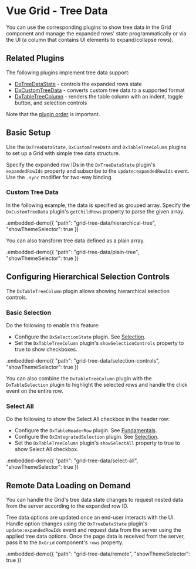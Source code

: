 # Vue Grid - Tree Data

You can use the corresponding plugins to show tree data in the Grid component and manage the expanded rows' state programmatically or via the UI (a column that contains UI elements to expand/collapse rows).

## Related Plugins

The following plugins implement tree data support:

- [DxTreeDataState](../reference/tree-data-state.md) - controls the expanded rows state
- [DxCustomTreeData](../reference/custom-tree-data.md) - converts custom tree data to a supported format
- [DxTableTreeColumn](../reference/table-tree-column.md) - renders the table column with an indent, toggle button, and selection controls

Note that the [plugin order](./plugin-overview.md#plugin-order) is important.

## Basic Setup

Use the `DxTreeDataState`, `DxCustomTreeData` and `DxTableTreeColumn` plugins to set up a Grid with simple tree data structure.

Specify the expanded row IDs in the `DxTreeDataState` plugin's `expandedRowIds` property and subscribe to the `update:expandedRowIds` event. Use the `.sync` modifier for two-way binding.

### Custom Tree Data

In the following example, the data is specified as grouped array. Specify the `DxCustomTreeData` plugin's `getChildRows` property to parse the given array.

.embedded-demo({ "path": "grid-tree-data/hierarchical-tree", "showThemeSelector": true })

You can also transform tree data defined as a plain array.

.embedded-demo({ "path": "grid-tree-data/plain-tree", "showThemeSelector": true })

## Configuring Hierarchical Selection Controls

The `DxTableTreeColumn` plugin allows showing hierarchical selection controls.

### Basic Selection

Do the following to enable this feature:

- Configure the `DxSelectionState` plugin. See [Selection](selection.md).
- Set the `DxTableTreeColumn` plugin's `showSelectionControls` property to true to show checkboxes.

.embedded-demo({ "path": "grid-tree-data/selection-controls", "showThemeSelector": true })

You can also combine the `DxTableTreeColumn` plugin with the `DxTableSelection` plugin to highlight the selected rows and handle the click event on the entire row.

### Select All

Do the following to show the Select All checkbox in the header row:

- Configure the `DxTableHeaderRow` plugin. See [Fundamentals](fundamentals.md).
- Configure the `DxIntegratedSelection` plugin. See [Selection](selection.md).
- Set the `DxTableTreeColumn` plugin's `showSelectAll` property to true to show Select All checkbox.

.embedded-demo({ "path": "grid-tree-data/select-all", "showThemeSelector": true })

## Remote Data Loading on Demand

You can handle the Grid's tree data state changes to request nested data from the server according to the expanded row ID.

Tree data options are updated once an end-user interacts with the UI. Handle option changes using the `DxTreeDataState` plugin's `update:expandedRowIds` event and request data from the server using the applied tree data options. Once the page data is received from the server, pass it to the `DxGrid` component's `rows` property.

.embedded-demo({ "path": "grid-tree-data/remote", "showThemeSelector": true })
